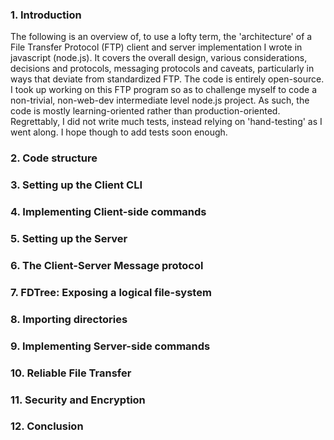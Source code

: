 ### 1. Introduction

The following is an overview of, to use a lofty term, the 'architecture' of a File Transfer Protocol (FTP) client and server implementation I wrote in javascript (node.js). It covers the overall design, various considerations, decisions and protocols, messaging protocols and caveats, particularly in ways that deviate from standardized FTP. The code is entirely open-source. I took up working on this FTP program so as to challenge myself to code a non-trivial, non-web-dev intermediate level node.js project. As such, the code is mostly learning-oriented rather than production-oriented. Regrettably, I did not write much tests, instead relying on 'hand-testing' as I went along. I hope though to add tests soon enough.

### 2. Code structure

### 3. Setting up the Client CLI

### 4. Implementing Client-side commands

### 5. Setting up the Server

### 6. The Client-Server Message protocol

### 7. FDTree: Exposing a logical file-system

### 8. Importing directories

### 9. Implementing Server-side commands

### 10. Reliable File Transfer

### 11. Security and Encryption

### 12. Conclusion
